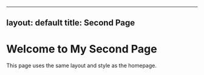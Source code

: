 <!-- second-page.md -->
---
layout: default
title: Second Page
---

# Welcome to My Second Page

This page uses the same layout and style as the homepage.
